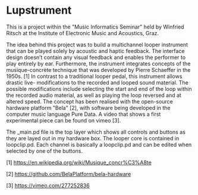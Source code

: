 # Lupstrument
This is a project within the "Music Informatics Seminar" held by Winfried Ritsch at the Institute of Electronic Music and Acoustics, Graz. 

The idea behind this project was to build a multichannel looper instrument
that can be played solely by acoustic and haptic feedback. The interface
design doesn’t contain any visual feedback and enables the performer to
play entirely by ear.
Furthermore, the instrument integrates concepts of the musique-concrète
technique that was developed by Pierre Schaeffer in the 1950s. [1] In
contrast to a traditional looper pedal, this instrument allows drastic live-
modifications to the recorded and looped sound material. The possible
modifications include selecting the start and end of the loop within the
recorded audio material, as well as playing the loop reversed and at altered
speed.
The concept has been realised with the open-source hardware platform "Bela"
[2], with software being developed in the computer music language Pure
Data. 
A video that shows a first experimental piece can be found on vimeo [3].

The _main.pd file is the top layer which shows all controls and buttons as they are layed out in my hardware box. The looper core is contained in loopclip.pd. Each channel is basically a loopclip.pd and can be edited when selected by one of the buttons.

[1] https://en.wikipedia.org/wiki/Musique_concr%C3%A8te

[2] https://github.com/BelaPlatform/bela-hardware

[3] https://vimeo.com/277252836
